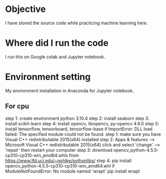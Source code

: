 # Objective
I have stored the source code while practicing machine learning here.
# Where did I run the code
I run this on Google colab and Jupyter notebook.
# Environment setting
My environment installation in Anaconda for Jupyter notebook.
## For cpu
step 1: create environment python 3.10.4
step 2: install seaborn
step 3: install scikit-learn
step 4: install opencv, libopencv, py-opencv 4.6.0
step 5: install tensorflow, tensorboard, tensorflow-base
if ImportError: DLL load failed: The specified module could not be found.
    step 1: make sure you have Visual C++ redistributable 2015(x64) installed
    step 2: Apps & features --> Microsoft Visual C++ redistributable 2015(x64) click and select 'change' --> 'repair' then restart your computer
    step 3: download opencv_python-4.5.5-cp310-cp310-win_amd64.whls from https://www.lfd.uci.edu/~gohlke/pythonlibs/
    step 4: pip install opencv_python-4.5.5-cp310-cp310-win_amd64.whl
if ModuleNotFoundError: No module named 'wrapt'
    pip install wrapt


